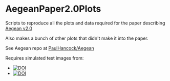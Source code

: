 # AegeanPaper2.0Plots
Scripts to reproduce all the plots and data required for the paper describing [Aegean v2.0](http://adsabs.harvard.edu/abs/2018PASA...35...11H)

Also makes a bunch of other plots that didn't make it into the paper.

See Aegean repo at [PaulHancock/Aegean](https://github.com/PaulHancock/Aegean)

Requires simulated test images from:
- [![DOI](https://zenodo.org/badge/DOI/10.5281/zenodo.838808.svg)](https://doi.org/10.5281/zenodo.838808)
- [![DOI](https://zenodo.org/badge/DOI/10.5281/zenodo.192096.svg)](https://doi.org/10.5281/zenodo.192096)
